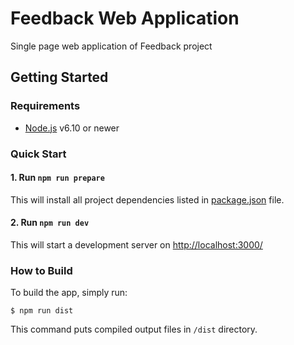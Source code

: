 # Feedback Web Application

Single page web application of Feedback project

## Getting Started

### Requirements

  * [Node.js](https://nodejs.org/) v6.10 or newer

### Quick Start

#### 1. Run `npm run prepare`

This will install all project dependencies listed in [package.json](./package.json) file.

#### 2. Run `npm run dev`

This will start a development server on [http://localhost:3000/](http://localhost:3000/)

### How to Build

To build the app, simply run:

```shell
$ npm run dist
```

This command puts compiled output files in `/dist` directory.
